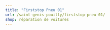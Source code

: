 ```yaml
---
title: "Firststop Pneu 01"
url: /saint-genis-pouilly/firststop-pneu-01/
shop: réparation de voitures
---
```

